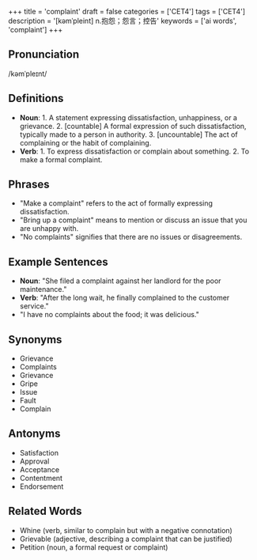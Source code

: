 +++
title = 'complaint'
draft = false
categories = ['CET4']
tags = ['CET4']
description = '[kəmˈpleint] n.抱怨；怨言；控告'
keywords = ['ai words', 'complaint']
+++

## Pronunciation
/kəmˈpleɪnt/

## Definitions
- **Noun**: 1. A statement expressing dissatisfaction, unhappiness, or a grievance. 2. [countable] A formal expression of such dissatisfaction, typically made to a person in authority. 3. [uncountable] The act of complaining or the habit of complaining.
- **Verb**: 1. To express dissatisfaction or complain about something. 2. To make a formal complaint.

## Phrases
- "Make a complaint" refers to the act of formally expressing dissatisfaction.
- "Bring up a complaint" means to mention or discuss an issue that you are unhappy with.
- "No complaints" signifies that there are no issues or disagreements.

## Example Sentences
- **Noun**: "She filed a complaint against her landlord for the poor maintenance."
- **Verb**: "After the long wait, he finally complained to the customer service."
- "I have no complaints about the food; it was delicious."

## Synonyms
- Grievance
- Complaints
- Grievance
- Gripe
- Issue
- Fault
- Complain

## Antonyms
- Satisfaction
- Approval
- Acceptance
- Contentment
- Endorsement

## Related Words
- Whine (verb, similar to complain but with a negative connotation)
- Grievable (adjective, describing a complaint that can be justified)
- Petition (noun, a formal request or complaint)
